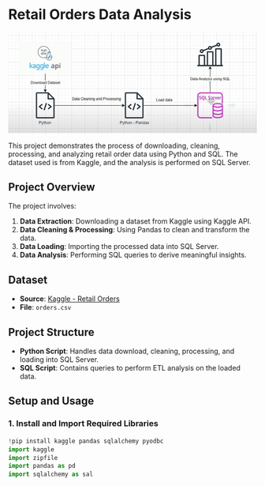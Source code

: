 # Retail Orders Data Analysis

![System Overview](https://github.com/rohitaragde/OrderDataSQL-ETL-Analysis/blob/master/system_overview.png)

This project demonstrates the process of downloading, cleaning, processing, and analyzing retail order data using Python and SQL. The dataset used is from Kaggle, and the analysis is performed on SQL Server.

## Project Overview

The project involves:
1. **Data Extraction**: Downloading a dataset from Kaggle using Kaggle API.
2. **Data Cleaning & Processing**: Using Pandas to clean and transform the data.
3. **Data Loading**: Importing the processed data into SQL Server.
4. **Data Analysis**: Performing SQL queries to derive meaningful insights.

## Dataset

- **Source**: [Kaggle - Retail Orders](https://www.kaggle.com/datasets/ankitbansal06/retail-orders)
- **File**: `orders.csv`

## Project Structure

- **Python Script**: Handles data download, cleaning, processing, and loading into SQL Server.
- **SQL Script**: Contains queries to perform ETL analysis on the loaded data.

## Setup and Usage

### 1. Install and Import Required Libraries

```python
!pip install kaggle pandas sqlalchemy pyodbc
import kaggle
import zipfile
import pandas as pd
import sqlalchemy as sal
